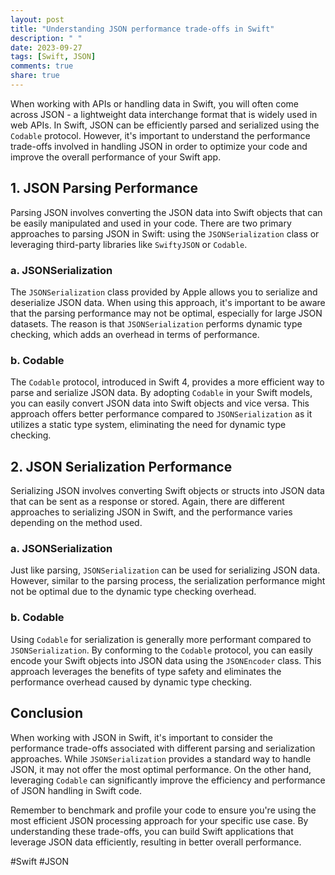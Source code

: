 ```yaml
---
layout: post
title: "Understanding JSON performance trade-offs in Swift"
description: " "
date: 2023-09-27
tags: [Swift, JSON]
comments: true
share: true
---
```


When working with APIs or handling data in Swift, you will often come across JSON - a lightweight data interchange format that is widely used in web APIs. In Swift, JSON can be efficiently parsed and serialized using the `Codable` protocol. However, it's important to understand the performance trade-offs involved in handling JSON in order to optimize your code and improve the overall performance of your Swift app.

## 1. JSON Parsing Performance

Parsing JSON involves converting the JSON data into Swift objects that can be easily manipulated and used in your code. There are two primary approaches to parsing JSON in Swift: using the `JSONSerialization` class or leveraging third-party libraries like `SwiftyJSON` or `Codable`.

### a. JSONSerialization

The `JSONSerialization` class provided by Apple allows you to serialize and deserialize JSON data. When using this approach, it's important to be aware that the parsing performance may not be optimal, especially for large JSON datasets. The reason is that `JSONSerialization` performs dynamic type checking, which adds an overhead in terms of performance.

### b. Codable

The `Codable` protocol, introduced in Swift 4, provides a more efficient way to parse and serialize JSON data. By adopting `Codable` in your Swift models, you can easily convert JSON data into Swift objects and vice versa. This approach offers better performance compared to `JSONSerialization` as it utilizes a static type system, eliminating the need for dynamic type checking.

## 2. JSON Serialization Performance

Serializing JSON involves converting Swift objects or structs into JSON data that can be sent as a response or stored. Again, there are different approaches to serializing JSON in Swift, and the performance varies depending on the method used.

### a. JSONSerialization

Just like parsing, `JSONSerialization` can be used for serializing JSON data. However, similar to the parsing process, the serialization performance might not be optimal due to the dynamic type checking overhead.

### b. Codable

Using `Codable` for serialization is generally more performant compared to `JSONSerialization`. By conforming to the `Codable` protocol, you can easily encode your Swift objects into JSON data using the `JSONEncoder` class. This approach leverages the benefits of type safety and eliminates the performance overhead caused by dynamic type checking.

## Conclusion

When working with JSON in Swift, it's important to consider the performance trade-offs associated with different parsing and serialization approaches. While `JSONSerialization` provides a standard way to handle JSON, it may not offer the most optimal performance. On the other hand, leveraging `Codable` can significantly improve the efficiency and performance of JSON handling in Swift code.

Remember to benchmark and profile your code to ensure you're using the most efficient JSON processing approach for your specific use case. By understanding these trade-offs, you can build Swift applications that leverage JSON data efficiently, resulting in better overall performance.

#Swift #JSON